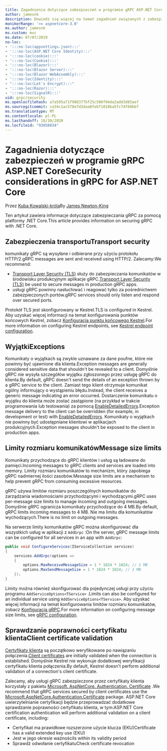 ```yaml
---
title: Zagadnienia dotyczące zabezpieczeń w programie gRPC ASP.NET Core
author: jamesnk
description: Dowiedz się więcej na temat zagadnień związanych z zabezpieczeniami dla programu gRPC ASP.NET Core.
monikerRange: '>= aspnetcore-3.0'
ms.author: jamesnk
ms.custom: mvc
ms.date: 07/07/2019
no-loc:
- ':::no-loc(appsettings.json):::'
- ':::no-loc(ASP.NET Core Identity):::'
- ':::no-loc(cookie):::'
- ':::no-loc(Cookie):::'
- ':::no-loc(Blazor):::'
- ':::no-loc(Blazor Server):::'
- ':::no-loc(Blazor WebAssembly):::'
- ':::no-loc(Identity):::'
- ":::no-loc(Let's Encrypt):::"
- ':::no-loc(Razor):::'
- ':::no-loc(SignalR):::'
uid: grpc/security
ms.openlocfilehash: a7a595a71f988377bf25c500f04da2add3d85aef
ms.sourcegitcommit: ca34c1ac578e7d3daa0febf1810ba5fc74f60bbf
ms.translationtype: MT
ms.contentlocale: pl-PL
ms.lasthandoff: 10/30/2020
ms.locfileid: "93058834"
---
```

# <a name="security-considerations-in-grpc-for-aspnet-core"></a><span data-ttu-id="cbd29-103">Zagadnienia dotyczące zabezpieczeń w programie gRPC ASP.NET Core</span><span class="sxs-lookup"><span data-stu-id="cbd29-103">Security considerations in gRPC for ASP.NET Core</span></span>

<span data-ttu-id="cbd29-104">Przez [Kuba Kowalski-króla](https://twitter.com/jamesnk)</span><span class="sxs-lookup"><span data-stu-id="cbd29-104">By [James Newton-King](https://twitter.com/jamesnk)</span></span>

<span data-ttu-id="cbd29-105">Ten artykuł zawiera informacje dotyczące zabezpieczania gRPC za pomocą platformy .NET Core.</span><span class="sxs-lookup"><span data-stu-id="cbd29-105">This article provides information on securing gRPC with .NET Core.</span></span>

## <a name="transport-security"></a><span data-ttu-id="cbd29-106">Zabezpieczenia transportu</span><span class="sxs-lookup"><span data-stu-id="cbd29-106">Transport security</span></span>

<span data-ttu-id="cbd29-107">komunikaty gRPC są wysyłane i odbierane przy użyciu protokołu HTTP/2.</span><span class="sxs-lookup"><span data-stu-id="cbd29-107">gRPC messages are sent and received using HTTP/2.</span></span> <span data-ttu-id="cbd29-108">Zalecamy:</span><span class="sxs-lookup"><span data-stu-id="cbd29-108">We recommend:</span></span>

* <span data-ttu-id="cbd29-109">[Transport Layer Security (TLS)](https://tools.ietf.org/html/rfc5246) służy do zabezpieczania komunikatów w środowisku produkcyjnym aplikacje gRPC.</span><span class="sxs-lookup"><span data-stu-id="cbd29-109">[Transport Layer Security (TLS)](https://tools.ietf.org/html/rfc5246) be used to secure messages in production gRPC apps.</span></span>
* <span data-ttu-id="cbd29-110">usługi gRPC powinny nasłuchiwać i reagować tylko za pośrednictwem zabezpieczonych portów.</span><span class="sxs-lookup"><span data-stu-id="cbd29-110">gRPC services should only listen and respond over secured ports.</span></span>

<span data-ttu-id="cbd29-111">Protokół TLS jest skonfigurowany w Kestrel.</span><span class="sxs-lookup"><span data-stu-id="cbd29-111">TLS is configured in Kestrel.</span></span> <span data-ttu-id="cbd29-112">Aby uzyskać więcej informacji na temat konfigurowania punktów końcowych Kestrel, zobacz [Konfiguracja punktu końcowego Kestrel](xref:fundamentals/servers/kestrel#endpoint-configuration).</span><span class="sxs-lookup"><span data-stu-id="cbd29-112">For more information on configuring Kestrel endpoints, see [Kestrel endpoint configuration](xref:fundamentals/servers/kestrel#endpoint-configuration).</span></span>

## <a name="exceptions"></a><span data-ttu-id="cbd29-113">Wyjątki</span><span class="sxs-lookup"><span data-stu-id="cbd29-113">Exceptions</span></span>

<span data-ttu-id="cbd29-114">Komunikaty o wyjątkach są zwykle uznawane za dane poufne, które nie powinny być ujawnione dla klienta.</span><span class="sxs-lookup"><span data-stu-id="cbd29-114">Exception messages are generally considered sensitive data that shouldn't be revealed to a client.</span></span> <span data-ttu-id="cbd29-115">Domyślnie gRPC nie wysyła szczegółów wyjątku zgłoszonego przez usługę gRPC do klienta.</span><span class="sxs-lookup"><span data-stu-id="cbd29-115">By default, gRPC doesn't send the details of an exception thrown by a gRPC service to the client.</span></span> <span data-ttu-id="cbd29-116">Zamiast tego klient otrzymuje komunikat ogólny informujący o wystąpieniu błędu.</span><span class="sxs-lookup"><span data-stu-id="cbd29-116">Instead, the client receives a generic message indicating an error occurred.</span></span> <span data-ttu-id="cbd29-117">Dostarczenie komunikatu o wyjątku do klienta może zostać zastąpione (na przykład w trakcie programowania lub testowania) za pomocą [EnableDetailedErrors](xref:grpc/configuration#configure-services-options).</span><span class="sxs-lookup"><span data-stu-id="cbd29-117">Exception message delivery to the client can be overridden (for example, in development or test) with [EnableDetailedErrors](xref:grpc/configuration#configure-services-options).</span></span> <span data-ttu-id="cbd29-118">Komunikaty o wyjątkach nie powinny być udostępniane klientowi w aplikacjach produkcyjnych.</span><span class="sxs-lookup"><span data-stu-id="cbd29-118">Exception messages shouldn't be exposed to the client in production apps.</span></span>

## <a name="message-size-limits"></a><span data-ttu-id="cbd29-119">Limity rozmiaru komunikatów</span><span class="sxs-lookup"><span data-stu-id="cbd29-119">Message size limits</span></span>

<span data-ttu-id="cbd29-120">Komunikaty przychodzące do gRPC klientów i usług są ładowane do pamięci.</span><span class="sxs-lookup"><span data-stu-id="cbd29-120">Incoming messages to gRPC clients and services are loaded into memory.</span></span> <span data-ttu-id="cbd29-121">Limity rozmiaru komunikatów to mechanizm, który zapobiega gRPC nadmiernej ilości zasobów.</span><span class="sxs-lookup"><span data-stu-id="cbd29-121">Message size limits are a mechanism to help prevent gRPC from consuming excessive resources.</span></span>

<span data-ttu-id="cbd29-122">gRPC używa limitów rozmiaru poszczególnych komunikatów do zarządzania wiadomościami przychodzącymi i wychodzącymi.</span><span class="sxs-lookup"><span data-stu-id="cbd29-122">gRPC uses per-message size limits to manage incoming and outgoing messages.</span></span> <span data-ttu-id="cbd29-123">Domyślnie gRPC ogranicza komunikaty przychodzące do 4 MB.</span><span class="sxs-lookup"><span data-stu-id="cbd29-123">By default, gRPC limits incoming messages to 4 MB.</span></span> <span data-ttu-id="cbd29-124">Nie ma limitu dla komunikatów wychodzących.</span><span class="sxs-lookup"><span data-stu-id="cbd29-124">There is no limit on outgoing messages.</span></span>

<span data-ttu-id="cbd29-125">Na serwerze limity komunikatów gRPC można skonfigurować dla wszystkich usług w aplikacji z `AddGrpc` :</span><span class="sxs-lookup"><span data-stu-id="cbd29-125">On the server, gRPC message limits can be configured for all services in an app with `AddGrpc`:</span></span>

```csharp
public void ConfigureServices(IServiceCollection services)
{
    services.AddGrpc(options =>
    {
        options.MaxReceiveMessageSize = 1 * 1024 * 1024; // 1 MB
        options.MaxSendMessageSize = 1 * 1024 * 1024; // 1 MB
    });
}
```

<span data-ttu-id="cbd29-126">Limity można również skonfigurować dla pojedynczej usługi przy użyciu programu `AddServiceOptions<TService>` .</span><span class="sxs-lookup"><span data-stu-id="cbd29-126">Limits can also be configured for an individual service using `AddServiceOptions<TService>`.</span></span> <span data-ttu-id="cbd29-127">Aby uzyskać więcej informacji na temat konfigurowania limitów rozmiaru komunikatów, zobacz [Konfiguracja gRPC](xref:grpc/configuration).</span><span class="sxs-lookup"><span data-stu-id="cbd29-127">For more information on configuring message size limits, see [gRPC configuration](xref:grpc/configuration).</span></span>

## <a name="client-certificate-validation"></a><span data-ttu-id="cbd29-128">Sprawdzanie poprawności certyfikatu klienta</span><span class="sxs-lookup"><span data-stu-id="cbd29-128">Client certificate validation</span></span>

<span data-ttu-id="cbd29-129">[Certyfikaty klienta](https://tools.ietf.org/html/rfc5246#section-7.4.4) są początkowo weryfikowane po nawiązaniu połączenia.</span><span class="sxs-lookup"><span data-stu-id="cbd29-129">[Client certificates](https://tools.ietf.org/html/rfc5246#section-7.4.4) are initially validated when the connection is established.</span></span> <span data-ttu-id="cbd29-130">Domyślnie Kestrel nie wykonuje dodatkowej weryfikacji certyfikatu klienta połączenia.</span><span class="sxs-lookup"><span data-stu-id="cbd29-130">By default, Kestrel doesn't perform additional validation of a connection's client certificate.</span></span>

<span data-ttu-id="cbd29-131">Zalecamy, aby usługi gRPC zabezpieczone przez certyfikaty klienta korzystały z pakietu [Microsoft. AspNetCore. Authentication. Certificate](xref:security/authentication/certauth) .</span><span class="sxs-lookup"><span data-stu-id="cbd29-131">We recommend that gRPC services secured by client certificates use the [Microsoft.AspNetCore.Authentication.Certificate](xref:security/authentication/certauth) package.</span></span> <span data-ttu-id="cbd29-132">ASP.NET Core uwierzytelnianie certyfikacji będzie przeprowadzać dodatkowe sprawdzanie poprawności certyfikatu klienta, w tym:</span><span class="sxs-lookup"><span data-stu-id="cbd29-132">ASP.NET Core certification authentication will perform additional validation on a client certificate, including:</span></span>

* <span data-ttu-id="cbd29-133">Certyfikat ma prawidłowe rozszerzone użycie klucza (EKU)</span><span class="sxs-lookup"><span data-stu-id="cbd29-133">Certificate has a valid extended key use (EKU)</span></span>
* <span data-ttu-id="cbd29-134">Jest w jego okresie ważności</span><span class="sxs-lookup"><span data-stu-id="cbd29-134">Is within its validity period</span></span>
* <span data-ttu-id="cbd29-135">Sprawdź odwołanie certyfikatu</span><span class="sxs-lookup"><span data-stu-id="cbd29-135">Check certificate revocation</span></span>
